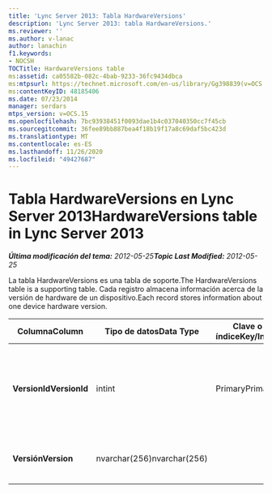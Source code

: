 ```yaml
---
title: 'Lync Server 2013: Tabla HardwareVersions'
description: 'Lync Server 2013: tabla HardwareVersions.'
ms.reviewer: ''
ms.author: v-lanac
author: lanachin
f1.keywords:
- NOCSH
TOCTitle: HardwareVersions table
ms:assetid: ca05582b-082c-4bab-9233-36fc9434dbca
ms:mtpsurl: https://technet.microsoft.com/en-us/library/Gg398839(v=OCS.15)
ms:contentKeyID: 48185406
ms.date: 07/23/2014
manager: serdars
mtps_version: v=OCS.15
ms.openlocfilehash: 7bc93938451f0093dae1b4c037040350cc7f45cb
ms.sourcegitcommit: 36fee89bb887bea4f18b19f17a8c69daf5bc423d
ms.translationtype: MT
ms.contentlocale: es-ES
ms.lasthandoff: 11/26/2020
ms.locfileid: "49427687"
---
```

# <a name="hardwareversions-table-in-lync-server-2013"></a><span data-ttu-id="21143-103">Tabla HardwareVersions en Lync Server 2013</span><span class="sxs-lookup"><span data-stu-id="21143-103">HardwareVersions table in Lync Server 2013</span></span>

<div data-xmlns="http://www.w3.org/1999/xhtml">

<div class="topic" data-xmlns="http://www.w3.org/1999/xhtml" data-msxsl="urn:schemas-microsoft-com:xslt" data-cs="https://msdn.microsoft.com/">

<div data-asp="https://msdn2.microsoft.com/asp">



</div>

<div id="mainSection">

<div id="mainBody"><span data-ttu-id="21143-104">

<span> </span></span><span class="sxs-lookup"><span data-stu-id="21143-104">

<span> </span></span></span>

<span data-ttu-id="21143-105">_**Última modificación del tema:** 2012-05-25_</span><span class="sxs-lookup"><span data-stu-id="21143-105">_**Topic Last Modified:** 2012-05-25_</span></span>

<span data-ttu-id="21143-106">La tabla HardwareVersions es una tabla de soporte.</span><span class="sxs-lookup"><span data-stu-id="21143-106">The HardwareVersions table is a supporting table.</span></span> <span data-ttu-id="21143-107">Cada registro almacena información acerca de la versión de hardware de un dispositivo.</span><span class="sxs-lookup"><span data-stu-id="21143-107">Each record stores information about one device hardware version.</span></span>


<table>
<colgroup>
<col style="width: 25%" />
<col style="width: 25%" />
<col style="width: 25%" />
<col style="width: 25%" />
</colgroup>
<thead>
<tr class="header">
<th><span data-ttu-id="21143-108">Columna</span><span class="sxs-lookup"><span data-stu-id="21143-108">Column</span></span></th>
<th><span data-ttu-id="21143-109">Tipo de datos</span><span class="sxs-lookup"><span data-stu-id="21143-109">Data Type</span></span></th>
<th><span data-ttu-id="21143-110">Clave o índice</span><span class="sxs-lookup"><span data-stu-id="21143-110">Key/Index</span></span></th>
<th><span data-ttu-id="21143-111">Detalles</span><span class="sxs-lookup"><span data-stu-id="21143-111">Details</span></span></th>
</tr>
</thead>
<tbody>
<tr class="odd">
<td><p><span data-ttu-id="21143-112"><strong>VersionId</strong></span><span class="sxs-lookup"><span data-stu-id="21143-112"><strong>VersionId</strong></span></span></p></td>
<td><p><span data-ttu-id="21143-113">int</span><span class="sxs-lookup"><span data-stu-id="21143-113">int</span></span></p></td>
<td><p><span data-ttu-id="21143-114">Primary</span><span class="sxs-lookup"><span data-stu-id="21143-114">Primary</span></span></p></td>
<td><p><span data-ttu-id="21143-115">Número único que identifica esta versión de hardware.</span><span class="sxs-lookup"><span data-stu-id="21143-115">Unique number identifying this hardware version.</span></span></p></td>
</tr>
<tr class="even">
<td><p><span data-ttu-id="21143-116"><strong>Versión</strong></span><span class="sxs-lookup"><span data-stu-id="21143-116"><strong>Version</strong></span></span></p></td>
<td><p><span data-ttu-id="21143-117">nvarchar(256)</span><span class="sxs-lookup"><span data-stu-id="21143-117">nvarchar(256)</span></span></p></td>
<td><p> </p></td>
<td><p><span data-ttu-id="21143-118">Versión del hardware.</span><span class="sxs-lookup"><span data-stu-id="21143-118">Hardware version.</span></span></p></td>
</tr>
</tbody>
</table><span data-ttu-id="21143-119">


</div>

<span> </span>

</div>

</div>

</span><span class="sxs-lookup"><span data-stu-id="21143-119">


</div>

<span> </span>

</div>

</div>

</span></span></div>

